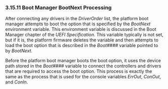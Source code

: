 <!--- @file
  3.15.11 Boot Manager BootNext Processing

  Copyright (c) 2012-2018, Intel Corporation. All rights reserved.<BR>

  Redistribution and use in source (original document form) and 'compiled'
  forms (converted to PDF, epub, HTML and other formats) with or without
  modification, are permitted provided that the following conditions are met:

  1) Redistributions of source code (original document form) must retain the
     above copyright notice, this list of conditions and the following
     disclaimer as the first lines of this file unmodified.

  2) Redistributions in compiled form (transformed to other DTDs, converted to
     PDF, epub, HTML and other formats) must reproduce the above copyright
     notice, this list of conditions and the following disclaimer in the
     documentation and/or other materials provided with the distribution.

  THIS DOCUMENTATION IS PROVIDED BY TIANOCORE PROJECT "AS IS" AND ANY EXPRESS OR
  IMPLIED WARRANTIES, INCLUDING, BUT NOT LIMITED TO, THE IMPLIED WARRANTIES OF
  MERCHANTABILITY AND FITNESS FOR A PARTICULAR PURPOSE ARE DISCLAIMED. IN NO
  EVENT SHALL TIANOCORE PROJECT  BE LIABLE FOR ANY DIRECT, INDIRECT, INCIDENTAL,
  SPECIAL, EXEMPLARY, OR CONSEQUENTIAL DAMAGES (INCLUDING, BUT NOT LIMITED TO,
  PROCUREMENT OF SUBSTITUTE GOODS OR SERVICES; LOSS OF USE, DATA, OR PROFITS;
  OR BUSINESS INTERRUPTION) HOWEVER CAUSED AND ON ANY THEORY OF LIABILITY,
  WHETHER IN CONTRACT, STRICT LIABILITY, OR TORT (INCLUDING NEGLIGENCE OR
  OTHERWISE) ARISING IN ANY WAY OUT OF THE USE OF THIS DOCUMENTATION, EVEN IF
  ADVISED OF THE POSSIBILITY OF SUCH DAMAGE.

-->

### 3.15.11 Boot Manager BootNext Processing

After connecting any drivers in the _DriverOrder_ list, the platform boot manager attempts to boot the option that is specified by the _BootNext_
environment variable. This environment variable is discussed in the Boot
Manager chapter of the _UEFI Specification_. This variable typically is not set, but if it is, the platform firmware deletes the variable and then attempts to load the boot option that is
described in the _Boot####_ variable pointed to by _BootNext_.

Before the platform boot manager boots the boot option, it uses the device path
stored in the _Boot####_ variable to connect the controllers and drivers that
are required to access the boot option. This process is exactly the same as the
process that is used for the console variables _ErrOut_, _ConOut_, and _ConIn_.
